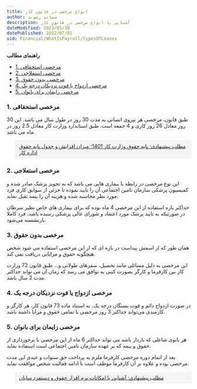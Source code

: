 ```yaml
---
title: انواع مرخصی در قانون کار
author: سمانه رشوند  
description: آشنایی با انواع مرخصی در قانون کار
dateModified: 2023/05/30  
datePublished: 2022/07/01 
uid: Financial/WhatIsPayroll/TypesOfLeaves
---
```

**راهنمای مطالب**

- [1. مرخصی استحقاقی](#1-مرخصی-استحقاقی)
- [2. مرخصی استعلاجی](#2-مرخصی-استعلاجی)
- [3. مرخصی بدون حقوق](#3-مرخصی-بدون-حقوق)
- [4. مرخصی ازدواج یا فوت نزدیکان درجه یک](#4-مرخصی-ازدواج-یا-فوت-نزدیکان-درجه-یک)
- [5. مرخصی زایمان برای بانوان](#5-مرخصی-زایمان-برای-بانوان)


### 1. مرخصی استحقاقی

طبق قانون، مرخصی هر نیروی انسانی به مدت 30 روز در طول سال می باشد. این 30 روز معادل 26 روز کاری و 4 جمعه است. طبق استاندارد وزارت کار معادل 2.5 روز در ماه می باشد.

<blockquote style="background-color:#f5f5f5; padding:0.5rem">
<a href="https://www.hooshkar.com/Wiki/Payroll/Payroll1401" target="_blank">مطلب پیشنهادی: پایه حقوق وزارت کار 1401؛ میزان افزایش و جدول پایه حقوق اداره کار
</a></blockquote>

### 2. مرخصی استعلاجی

این نوع مرخصی در رابطه با بیماری هایی می باشد که به تجویز پزشک صادر شده و کمیسیون پزشکی سازمان تامین اجتماعی آن را تایید نموده تا جزئی از سوابق کاری فرد مورد نظر محاسبه شده و هزینه آن را بیمه تقبل نماید. 

حداکثر بازه استفاده از این مرخصی 4 ماه بوده که برای بیماری های خاص نظیر سرطان در صورتیکه به تایید پزشک مورد اعتماد و شورای عالی پزشکی رسیده باشد، فرد کاملا بازنشسته می‌شود.

### 3. مرخصی بدون حقوق

همان طور که از اسمش پیداست در بازه ای که از این مرخصی استفاده می شود شخص هیچگونه حقوق و مزایایی دریافت نمی کند. 

این مرخصی به دلیل مسائلی مانند تحصیل، سفرهای طولانی و... طبق قانون 72 وزارت کار بین کارفرما و کارگر بصورت کتبی به توافق می رسد که زمان آن می تواند حداکثر مدت 2 سال باشد.

### 4. مرخصی ازدواج یا فوت نزدیکان درجه یک

در صورت ازدواج دائم و فوت بستگان درجه یک، به استناد ماده 73 قانون کار، هر کارگر و کارمندی می‌تواند حداکثر 3 روز مرخصی با تمامی حقوق و مزایا داشته باشد.

### 5. مرخصی زایمان برای بانوان

هر بانوی شاغلی که باردار باشد می تواند حداکثر 6 ماه از این مرخصی با برخورداری از حقوق و بیمه که بر عهده سازمان تامین اجتماعی است استفاده نماید. 

بعد از اتمام دوره مرخصی کارفرما ملزم به پرداخت حق سنوات و عیدی این مدت مرخصی بوده و علاوه بر آن کارفرما موظف است با ادامه فعالیت شخص موافقت نماید.

<blockquote style="background-color:#f5f5f5; padding:0.5rem">
<a href="https://www.hooshkar.com/Software/Sayan/Module/Payroll" target="_blank">مطلب پیشنهادی: آشنایی با امکانات نرم افزار حقوق و دستمزد سایان
</a></blockquote>


[1. مرخصی استحقاقی]: #1-مرخصی-استحقاقی
[2.	مرخصی استعلاجی]: #2-مرخصی-استعلاجی
[3.	مرخصی بدون حقوق]: #3-مرخصی-بدون-حقوق
[4.	مرخصی ازدواج یا فوت نزدیکان درجه یک]: #4-مرخصی-ازدواج-یا-فوت-نزدیکان-درجه-یک
[5.	مرخصی زایمان برای بانوان]: #5-مرخصی-زایمان-برای-بانوان
